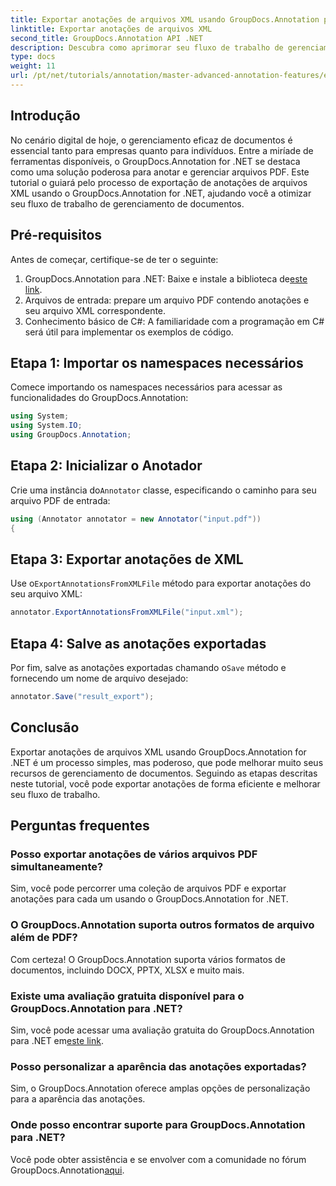 ```yaml
---
title: Exportar anotações de arquivos XML usando GroupDocs.Annotation para .NET
linktitle: Exportar anotações de arquivos XML
second_title: GroupDocs.Annotation API .NET
description: Descubra como aprimorar seu fluxo de trabalho de gerenciamento de documentos exportando anotações de arquivos XML com GroupDocs.Annotation for .NET. Este tutorial abrangente fornece passo a passo.
type: docs
weight: 11
url: /pt/net/tutorials/annotation/master-advanced-annotation-features/export-annotations-from-xml-file/
---
```

## Introdução

No cenário digital de hoje, o gerenciamento eficaz de documentos é essencial tanto para empresas quanto para indivíduos. Entre a miríade de ferramentas disponíveis, o GroupDocs.Annotation for .NET se destaca como uma solução poderosa para anotar e gerenciar arquivos PDF. Este tutorial o guiará pelo processo de exportação de anotações de arquivos XML usando o GroupDocs.Annotation for .NET, ajudando você a otimizar seu fluxo de trabalho de gerenciamento de documentos.

## Pré-requisitos

Antes de começar, certifique-se de ter o seguinte:

1.  GroupDocs.Annotation para .NET: Baixe e instale a biblioteca de[este link](https://releases.groupdocs.com/annotation/net/).
2. Arquivos de entrada: prepare um arquivo PDF contendo anotações e seu arquivo XML correspondente.
3. Conhecimento básico de C#: A familiaridade com a programação em C# será útil para implementar os exemplos de código.

## Etapa 1: Importar os namespaces necessários

Comece importando os namespaces necessários para acessar as funcionalidades do GroupDocs.Annotation:

```csharp
using System;
using System.IO;
using GroupDocs.Annotation;
```

## Etapa 2: Inicializar o Anotador

 Crie uma instância do`Annotator` classe, especificando o caminho para seu arquivo PDF de entrada:

```csharp
using (Annotator annotator = new Annotator("input.pdf"))
{
```

## Etapa 3: Exportar anotações de XML

 Use o`ExportAnnotationsFromXMLFile` método para exportar anotações do seu arquivo XML:

```csharp
annotator.ExportAnnotationsFromXMLFile("input.xml");
```

## Etapa 4: Salve as anotações exportadas

 Por fim, salve as anotações exportadas chamando o`Save` método e fornecendo um nome de arquivo desejado:

```csharp
annotator.Save("result_export");
```

## Conclusão

Exportar anotações de arquivos XML usando GroupDocs.Annotation for .NET é um processo simples, mas poderoso, que pode melhorar muito seus recursos de gerenciamento de documentos. Seguindo as etapas descritas neste tutorial, você pode exportar anotações de forma eficiente e melhorar seu fluxo de trabalho.

## Perguntas frequentes

### Posso exportar anotações de vários arquivos PDF simultaneamente?

Sim, você pode percorrer uma coleção de arquivos PDF e exportar anotações para cada um usando o GroupDocs.Annotation for .NET.

### O GroupDocs.Annotation suporta outros formatos de arquivo além de PDF?

Com certeza! O GroupDocs.Annotation suporta vários formatos de documentos, incluindo DOCX, PPTX, XLSX e muito mais.

### Existe uma avaliação gratuita disponível para o GroupDocs.Annotation para .NET?

 Sim, você pode acessar uma avaliação gratuita do GroupDocs.Annotation para .NET em[este link](https://releases.groupdocs.com/).

### Posso personalizar a aparência das anotações exportadas?

Sim, o GroupDocs.Annotation oferece amplas opções de personalização para a aparência das anotações.

### Onde posso encontrar suporte para GroupDocs.Annotation para .NET?

 Você pode obter assistência e se envolver com a comunidade no fórum GroupDocs.Annotation[aqui](https://forum.groupdocs.com/c/annotation/10).